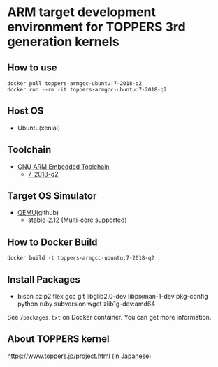# ARM target development environment for TOPPERS 3rd generation kernels

## How to use
```
docker pull toppers-armgcc-ubuntu:7-2018-q2
docker run --rm -it toppers-armgcc-ubuntu:7-2018-q2
```

## Host OS
- Ubuntu(xenial)

## Toolchain
- [GNU ARM Embedded Toolchain](https://developer.arm.com/tools-and-software/open-source-software/developer-tools/gnu-toolchain/gnu-rm)
    - [7-2018-q2](https://developer.arm.com/tools-and-software/open-source-software/developer-tools/gnu-toolchain/gnu-rm/downloads/7-2018-q2-update)

## Target OS Simulator
- [QEMU](https://github.com/TOPPERS-ContributedSoftware/qemu)(github)
    - stable-2.12 (Multi-core supported)


## How to Docker Build
```
docker build -t toppers-armgcc-ubuntu:7-2018-q2 .
```
## Install Packages
- bison bzip2 flex gcc git libglib2.0-dev libpixman-1-dev pkg-config python ruby subversion wget zlib1g-dev:amd64

See `/packages.txt` on Docker container. You can get more information.

## About TOPPERS kernel
https://www.toppers.jp/project.html (in Japanese)
